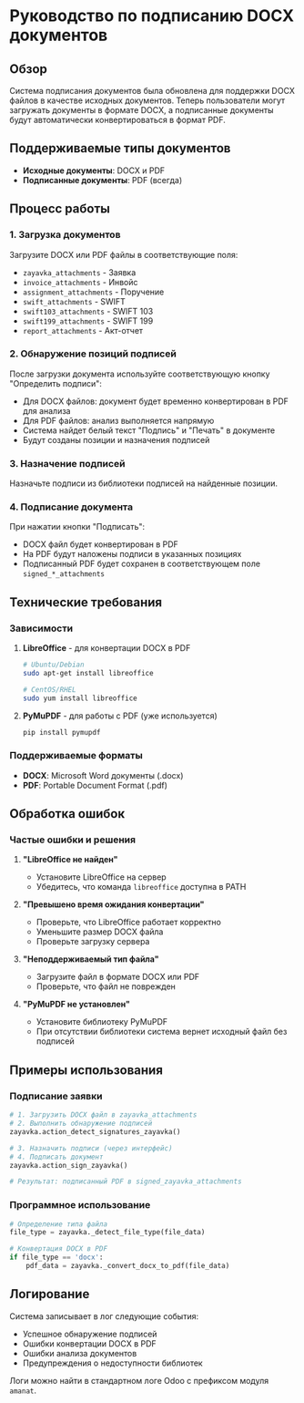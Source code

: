 # Руководство по подписанию DOCX документов

## Обзор

Система подписания документов была обновлена для поддержки DOCX файлов в качестве исходных документов. Теперь пользователи могут загружать документы в формате DOCX, а подписанные документы будут автоматически конвертироваться в формат PDF.

## Поддерживаемые типы документов

- **Исходные документы**: DOCX и PDF
- **Подписанные документы**: PDF (всегда)

## Процесс работы

### 1. Загрузка документов

Загрузите DOCX или PDF файлы в соответствующие поля:
- `zayavka_attachments` - Заявка
- `invoice_attachments` - Инвойс  
- `assignment_attachments` - Поручение
- `swift_attachments` - SWIFT
- `swift103_attachments` - SWIFT 103
- `swift199_attachments` - SWIFT 199
- `report_attachments` - Акт-отчет

### 2. Обнаружение позиций подписей

После загрузки документа используйте соответствующую кнопку "Определить подписи":
- Для DOCX файлов: документ будет временно конвертирован в PDF для анализа
- Для PDF файлов: анализ выполняется напрямую
- Система найдет белый текст "Подпись" и "Печать" в документе
- Будут созданы позиции и назначения подписей

### 3. Назначение подписей

Назначьте подписи из библиотеки подписей на найденные позиции.

### 4. Подписание документа

При нажатии кнопки "Подписать":
- DOCX файл будет конвертирован в PDF
- На PDF будут наложены подписи в указанных позициях
- Подписанный PDF будет сохранен в соответствующем поле `signed_*_attachments`

## Технические требования

### Зависимости

1. **LibreOffice** - для конвертации DOCX в PDF
   ```bash
   # Ubuntu/Debian
   sudo apt-get install libreoffice
   
   # CentOS/RHEL
   sudo yum install libreoffice
   ```

2. **PyMuPDF** - для работы с PDF (уже используется)
   ```bash
   pip install pymupdf
   ```

### Поддерживаемые форматы

- **DOCX**: Microsoft Word документы (.docx)
- **PDF**: Portable Document Format (.pdf)

## Обработка ошибок

### Частые ошибки и решения

1. **"LibreOffice не найден"**
   - Установите LibreOffice на сервер
   - Убедитесь, что команда `libreoffice` доступна в PATH

2. **"Превышено время ожидания конвертации"**
   - Проверьте, что LibreOffice работает корректно
   - Уменьшите размер DOCX файла
   - Проверьте загрузку сервера

3. **"Неподдерживаемый тип файла"**
   - Загрузите файл в формате DOCX или PDF
   - Проверьте, что файл не поврежден

4. **"PyMuPDF не установлен"**
   - Установите библиотеку PyMuPDF
   - При отсутствии библиотеки система вернет исходный файл без подписей

## Примеры использования

### Подписание заявки

```python
# 1. Загрузить DOCX файл в zayavka_attachments
# 2. Выполнить обнаружение подписей
zayavka.action_detect_signatures_zayavka()

# 3. Назначить подписи (через интерфейс)
# 4. Подписать документ
zayavka.action_sign_zayavka()

# Результат: подписанный PDF в signed_zayavka_attachments
```

### Программное использование

```python
# Определение типа файла
file_type = zayavka._detect_file_type(file_data)

# Конвертация DOCX в PDF
if file_type == 'docx':
    pdf_data = zayavka._convert_docx_to_pdf(file_data)
```

## Логирование

Система записывает в лог следующие события:
- Успешное обнаружение подписей
- Ошибки конвертации DOCX в PDF
- Ошибки анализа документов
- Предупреждения о недоступности библиотек

Логи можно найти в стандартном логе Odoo с префиксом модуля `amanat`. 